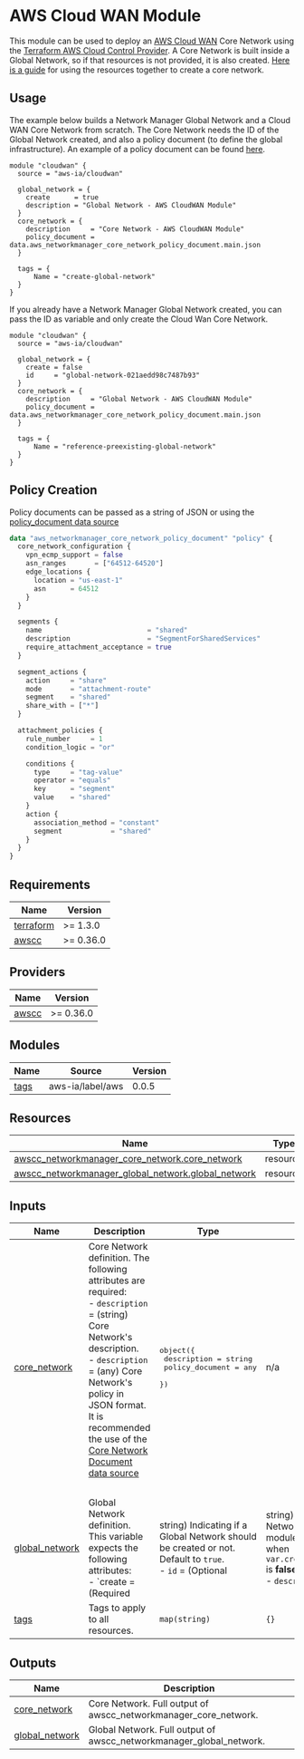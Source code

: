 <!-- BEGIN_TF_DOCS -->
# AWS Cloud WAN Module

This module can be used to deploy an [AWS Cloud WAN](https://docs.aws.amazon.com/vpc/latest/cloudwan/what-is-cloudwan.html) Core Network using the [Terraform AWS Cloud Control Provider](https://github.com/hashicorp/terraform-provider-awscc). A Core Network is built inside a Global Network, so if that resources is not provided, it is also created. [Here is a guide](https://registry.terraform.io/providers/hashicorp/aws/latest/docs/guides/using-aws-with-awscc-provider) for using the resources together to create a core network.

## Usage

The example below builds a Network Manager Global Network and a Cloud WAN Core Network from scratch. The Core Network needs the ID of the Global Network created, and also a policy document (to define the global infrastructure). An example of a policy document can be found [here](https://github.com/aws-ia/terraform-aws-cloudwan/blob/61f2261fc753dca2317b7c8b3973180894d8876e/examples/basic/policy.tf).

```hcl
module "cloudwan" {
  source = "aws-ia/cloudwan"

  global_network = {
    create      = true
    description = "Global Network - AWS CloudWAN Module"
  }
  core_network = {
    description     = "Core Network - AWS CloudWAN Module"
    policy_document = data.aws_networkmanager_core_network_policy_document.main.json
  }

  tags = {
      Name = "create-global-network"
  }
}
```

If you already have a Network Manager Global Network created, you can pass the ID as variable and only create the Cloud Wan Core Network.

```hcl
module "cloudwan" {
  source = "aws-ia/cloudwan"

  global_network = {
    create = false
    id     = "global-network-021aedd98c7487b93"
  }
  core_network = {
    description     = "Global Network - AWS CloudWAN Module"
    policy_document = data.aws_networkmanager_core_network_policy_document.main.json
  }

  tags = {
      Name = "reference-preexisting-global-network"
  }
}
```

## Policy Creation

Policy documents can be passed as a string of JSON or using the [policy\_document data source](https://registry.terraform.io/providers/hashicorp/aws/latest/docs/data-sources/networkmanager_core_network_policy_document)

```terraform
data "aws_networkmanager_core_network_policy_document" "policy" {
  core_network_configuration {
    vpn_ecmp_support = false
    asn_ranges       = ["64512-64520"]
    edge_locations {
      location = "us-east-1"
      asn      = 64512
    }
  }

  segments {
    name                          = "shared"
    description                   = "SegmentForSharedServices"
    require_attachment_acceptance = true
  }

  segment_actions {
    action     = "share"
    mode       = "attachment-route"
    segment    = "shared"
    share_with = ["*"]
  }

  attachment_policies {
    rule_number     = 1
    condition_logic = "or"

    conditions {
      type     = "tag-value"
      operator = "equals"
      key      = "segment"
      value    = "shared"
    }
    action {
      association_method = "constant"
      segment            = "shared"
    }
  }
}
```

## Requirements

| Name | Version |
|------|---------|
| <a name="requirement_terraform"></a> [terraform](#requirement\_terraform) | >= 1.3.0 |
| <a name="requirement_awscc"></a> [awscc](#requirement\_awscc) | >= 0.36.0 |

## Providers

| Name | Version |
|------|---------|
| <a name="provider_awscc"></a> [awscc](#provider\_awscc) | >= 0.36.0 |

## Modules

| Name | Source | Version |
|------|--------|---------|
| <a name="module_tags"></a> [tags](#module\_tags) | aws-ia/label/aws | 0.0.5 |

## Resources

| Name | Type |
|------|------|
| [awscc_networkmanager_core_network.core_network](https://registry.terraform.io/providers/hashicorp/awscc/latest/docs/resources/networkmanager_core_network) | resource |
| [awscc_networkmanager_global_network.global_network](https://registry.terraform.io/providers/hashicorp/awscc/latest/docs/resources/networkmanager_global_network) | resource |

## Inputs

| Name | Description | Type | Default | Required |
|------|-------------|------|---------|:--------:|
| <a name="input_core_network"></a> [core\_network](#input\_core\_network) | Core Network definition. The following attributes are required:<br>- `description` = (string) Core Network's description.<br>- `description` = (any) Core Network's policy in JSON format. It is recommended the use of the [Core Network Document data source](https://registry.terraform.io/providers/hashicorp/aws/latest/docs/data-sources/networkmanager_core_network_policy_document)<pre></pre> | <pre>object({<br>    description     = string<br>    policy_document = any<br>  })</pre> | n/a | yes |
| <a name="input_global_network"></a> [global\_network](#input\_global\_network) | Global Network definition. This variable expects the following attributes:<br>- `create = (Required|string) Indicating if a Global Network should be created or not. Default to `true`.<br>- `id` = (Optional|string) ID of a current Global Network created outside the module. Attribute required when `var.create\_global\_network` is **false**.<br>- `description` = (Optional|string) Description of the new Global Network to create. Attribute required when `var.create\_global\_network` is **true**.<br>`<pre></pre> | <pre>object({<br>    create      = bool<br>    id          = optional(string)<br>    description = optional(string)<br>  })</pre> | <pre>{<br>  "create": true<br>}</pre> | no |
| <a name="input_tags"></a> [tags](#input\_tags) | Tags to apply to all resources. | `map(string)` | `{}` | no |

## Outputs

| Name | Description |
|------|-------------|
| <a name="output_core_network"></a> [core\_network](#output\_core\_network) | Core Network. Full output of awscc\_networkmanager\_core\_network. |
| <a name="output_global_network"></a> [global\_network](#output\_global\_network) | Global Network. Full output of awscc\_networkmanager\_global\_network. |
<!-- END_TF_DOCS -->